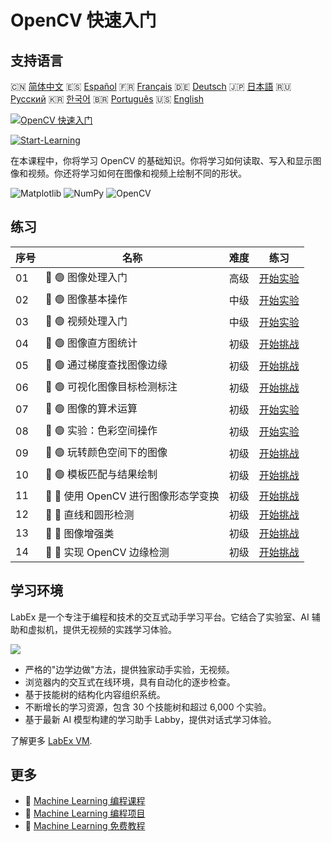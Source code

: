 # OpenCV 快速入门

## 支持语言

🇨🇳 [简体中文](README_zh.md) 🇪🇸 [Español](README_es.md) 🇫🇷 [Français](README_fr.md) 🇩🇪 [Deutsch](README_de.md) 🇯🇵 [日本語](README_ja.md) 🇷🇺 [Русский](README_ru.md) 🇰🇷 [한국어](README_ko.md) 🇧🇷 [Português](README_pt.md) 🇺🇸 [English](README.md) 

[![OpenCV 快速入门](https://cover-creator.labex.io/quick-start-with-opencv.png?lang=zh)](https://labex.io/zh/courses/quick-start-with-opencv)

[![Start-Learning](https://img.shields.io/badge/Start-Learning-whitesmoke?style=for-the-badge)](https://labex.io/zh/courses/quick-start-with-opencv)

在本课程中，你将学习 OpenCV 的基础知识。你将学习如何读取、写入和显示图像和视频。你还将学习如何在图像和视频上绘制不同的形状。

![Matplotlib](https://img.shields.io/badge/Matplotlib-whitesmoke?style=for-the-badge&logo=matplotlib)
![NumPy](https://img.shields.io/badge/NumPy-whitesmoke?style=for-the-badge&logo=numpy)
![OpenCV](https://img.shields.io/badge/OpenCV-whitesmoke?style=for-the-badge&logo=opencv)


## 练习

|   序号 | 名称                                 | 难度   | 练习                                                                                                                         |
|--------|--------------------------------------|--------|------------------------------------------------------------------------------------------------------------------------------|
|     01 | 📖 🟢 图像处理入门                   | 高级   | <a target='_blank' href='https://labex.io/zh/tutorials/opencv-getting-started-with-images-8438'>开始实验</a>                 |
|     02 | 📖 🟢 图像基本操作                   | 中级   | <a target='_blank' href='https://labex.io/zh/tutorials/opencv-basic-operations-on-image-67174'>开始实验</a>                  |
|     03 | 📖 🟢 视频处理入门                   | 中级   | <a target='_blank' href='https://labex.io/zh/tutorials/opencv-getting-started-with-videos-14766'>开始实验</a>                |
|     04 | 🎯 🟢 图像直方图统计                 | 初级   | <a target='_blank' href='https://labex.io/zh/labs/matplotlib-image-histogram-statistics-259076'>开始挑战</a>                 |
|     05 | 🎯 🟢 通过梯度查找图像边缘           | 初级   | <a target='_blank' href='https://labex.io/zh/labs/numpy-find-image-edges-by-gradients-259151'>开始挑战</a>                   |
|     06 | 🎯 🟢 可视化图像目标检测标注         | 初级   | <a target='_blank' href='https://labex.io/zh/labs/opencv-visualizing-image-object-detection-annotations-136088'>开始挑战</a> |
|     07 | 📖 🟢 图像的算术运算                 | 初级   | <a target='_blank' href='https://labex.io/zh/tutorials/opencv-arithmetic-operations-on-images-38502'>开始实验</a>            |
|     08 | 📖 🟢 实验：色彩空间操作             | 初级   | <a target='_blank' href='https://labex.io/zh/tutorials/opencv-lab-working-with-color-spaces-21417'>开始实验</a>              |
|     09 | 🎯 🟢 玩转颜色空间下的图像           | 初级   | <a target='_blank' href='https://labex.io/zh/labs/opencv-play-images-with-color-spaces-8836'>开始挑战</a>                    |
|     10 | 🎯 🟢 模板匹配与结果绘制             | 初级   | <a target='_blank' href='https://labex.io/zh/labs/opencv-template-matching-and-drawing-results-9683'>开始挑战</a>            |
|     11 | 🎯 🔵 使用 OpenCV 进行图像形态学变换 | 初级   | <a target='_blank' href='https://labex.io/zh/labs/opencv-morphological-image-transformations-with-opencv-9677'>开始挑战</a>  |
|     12 | 🎯 🔵 直线和圆形检测                 | 初级   | <a target='_blank' href='https://labex.io/zh/labs/opencv-lines-and-circles-detection-13393'>开始挑战</a>                     |
|     13 | 🎯 🔵 图像增强类                     | 初级   | <a target='_blank' href='https://labex.io/zh/labs/opencv-image-augmentation-class-107208'>开始挑战</a>                       |
|     14 | 🎯 🔵 实现 OpenCV 边缘检测           | 初级   | <a target='_blank' href='https://labex.io/zh/labs/opencv-implementing-opencv-edge-detection-13391'>开始挑战</a>              |

## 学习环境

LabEx 是一个专注于编程和技术的交互式动手学习平台。它结合了实验室、AI 辅助和虚拟机，提供无视频的实践学习体验。

![](https://tutorial-screenshot.getvm.io/images/vm-1725247253.png)

- 严格的"边学边做"方法，提供独家动手实验，无视频。
- 浏览器内的交互式在线环境，具有自动化的逐步检查。
- 基于技能树的结构化内容组织系统。
- 不断增长的学习资源，包含 30 个技能树和超过 6,000 个实验。
- 基于最新 AI 模型构建的学习助手 Labby，提供对话式学习体验。

了解更多 [LabEx VM](https://support.labex.io/using-labex/virtual-machine).

## 更多

- 🔗 [Machine Learning 编程课程](https://github.com/labex-labs/awesome-programming-courses)
- 🔗 [Machine Learning 编程项目](https://github.com/labex-labs/awesome-programming-projects)
- 🔗 [Machine Learning 免费教程](https://github.com/labex-labs/ml-free-tutorials)


